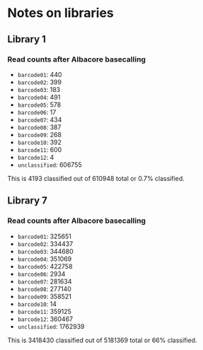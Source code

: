 # Notes on libraries

## Library 1

### Read counts after Albacore basecalling

* `barcode01`: 440
* `barcode02`: 399
* `barcode03`: 183
* `barcode04`: 491
* `barcode05`: 578
* `barcode06`: 17
* `barcode07`: 434
* `barcode08`: 387
* `barcode09`: 268
* `barcode10`: 392
* `barcode11`: 600
* `barcode12`: 4
* `unclassified`: 606755 

This is 4193 classified out of 610948 total or 0.7% classified.

## Library 7

### Read counts after Albacore basecalling

* `barcode01`: 325651
* `barcode02`: 334437
* `barcode03`: 344680
* `barcode04`: 351069
* `barcode05`: 422758
* `barcode06`: 2934
* `barcode07`: 281634
* `barcode08`: 277140
* `barcode09`: 358521
* `barcode10`: 14
* `barcode11`: 359125
* `barcode12`: 360467
* `unclassified`: 1762939

This is 3418430 classified out of 5181369 total or 66% classified.

